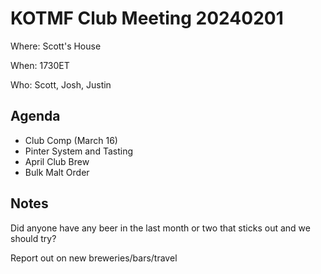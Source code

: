 # KOTMF Club Meeting 20240201

Where: Scott's House

When: 1730ET

Who: Scott, Josh, Justin

## Agenda

- Club Comp (March 16)
- Pinter System and Tasting
- April Club Brew
- Bulk Malt Order

## Notes

Did anyone have any beer in the last month or two that sticks out and we should try?

Report out on new breweries/bars/travel